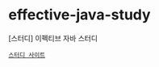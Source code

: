 # effective-java-study
[스터디] 이펙티브 자바 스터디

[`스터디 사이트`](https://github.com/Meet-Coder-Study/book-effective-java)
